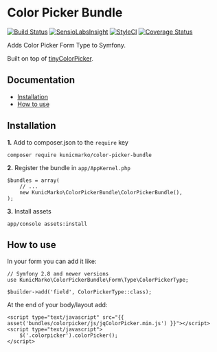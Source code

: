 Color Picker Bundle
============

[![Build Status](https://travis-ci.org/kunicmarko20/ColorPickerBundle.svg?branch=master)](https://travis-ci.org/kunicmarko20/ColorPickerBundle)
[![SensioLabsInsight](https://insight.sensiolabs.com/projects/8a279415-4597-49d8-923a-34a3f4c315f1/mini.png)](https://insight.sensiolabs.com/projects/8a279415-4597-49d8-923a-34a3f4c315f1)
[![StyleCI](https://styleci.io/repos/102910747/shield)](https://styleci.io/repos/102910747)
[![Coverage Status](https://coveralls.io/repos/github/kunicmarko20/ColorPickerBundle/badge.svg)](https://coveralls.io/github/kunicmarko20/ColorPickerBundle)

Adds Color Picker Form Type to Symfony.

Built on top of [tinyColorPicker](https://github.com/PitPik/tinyColorPicker).

Documentation
-------------

* [Installation](#installation)
* [How to use](#how-to-use)

## Installation

**1.**  Add to composer.json to the `require` key

```
composer require kunicmarko/color-picker-bundle
```

**2.** Register the bundle in ``app/AppKernel.php``

```
$bundles = array(
    // ...
    new KunicMarko\ColorPickerBundle\ColorPickerBundle(),
);
```

**3.** Install assets
```
app/console assets:install
```

## How to use

In your form you can add it like:
```
// Symfony 2.8 and newer versions
use KunicMarko\ColorPickerBundle\Form\Type\ColorPickerType;

$builder->add('field', ColorPickerType::class);
```

At the end of your body/layout add:
```
<script type="text/javascript" src="{{ asset('bundles/colorpicker/js/jqColorPicker.min.js') }}"></script>
<script type="text/javascript">
    $('.colorpicker').colorPicker();
</script>
```

